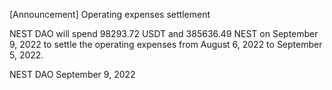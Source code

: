 [Announcement] Operating expenses settlement

NEST DAO will spend 98293.72 USDT and 385636.49 NEST on September 9, 2022 to settle the operating expenses from August 6, 2022 to September 5, 2022.


NEST DAO
September 9, 2022
